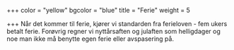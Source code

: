+++
color = "yellow"
bgcolor = "blue"
title = "Ferie"
weight = 5

+++
Når det kommer til ferie, kjører vi standarden fra ferieloven - fem ukers betalt ferie. Forøvrig regner vi nyttårsaften og julaften som helligdager og noe man ikke må benytte egen ferie eller avspasering på.
